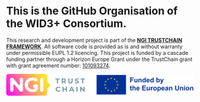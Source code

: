 # This is the GitHub Organisation of the WID3+ Consortium.

This research and development project is part of the **[NGI TRUSTCHAIN FRAMEWORK](https://trustchain.ngi.eu/wide/)**. All software code is provided as is and without warranty under permissible EUPL 1.2 licencing. This project is funded by a cascade funding partner through a Horizon Europe Grant under the TrustChain grant with grant agreement number: [101093274](https://doi.org/10.3030/101093274).

![NGI EU Funding](resources/Funded_by_NGI_TC_EU.svg)
